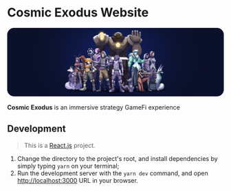 # Cosmic Exodus Website

![header](header.webp)

**Cosmic Exodus** is an immersive strategy GameFi experience

## Development

> This is a [React.js](https://reactjs.org/) project.

1. Change the directory to the project's root, and install dependencies by simply typing `yarn` on your terminal;
2. Run the development server with the `yarn dev` command, and open [http://localhost:3000](http://localhost:3000) URL in your browser.
